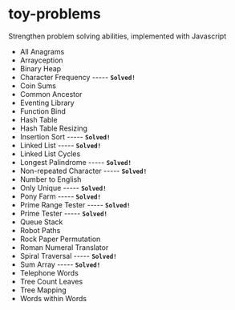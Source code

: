 # toy-problems
Strengthen problem solving abilities, implemented with Javascript

- All Anagrams
- Arrayception
- Binary Heap
- Character Frequency ----- **`Solved!`**
- Coin Sums
- Common Ancestor
- Eventing Library
- Function Bind
- Hash Table
- Hash Table Resizing
- Insertion Sort ----- **`Solved!`**
- Linked List ----- **`Solved!`**
- Linked List Cycles
- Longest Palindrome ----- **`Solved!`**
- Non-repeated Character ----- **`Solved!`**
- Number to English
- Only Unique ----- **`Solved!`**
- Pony Farm ----- **`Solved!`**
- Prime Range Tester ----- **`Solved!`**
- Prime Tester ----- **`Solved!`**
- Queue Stack
- Robot Paths
- Rock Paper Permutation
- Roman Numeral Translator
- Spiral Traversal ----- **`Solved!`**
- Sum Array ----- **`Solved!`**
- Telephone Words
- Tree Count Leaves
- Tree Mapping
- Words within Words